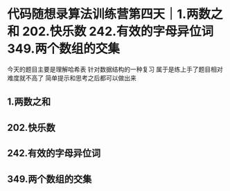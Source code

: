 # 代码随想录算法训练营第四天｜1.两数之和 202.快乐数 242.有效的字母异位词 349.两个数组的交集

今天的题目主要是理解哈希表 针对数据结构的一种复习 属于是练上手了题目相对难度就不高了 简单提示和思考之后都可以做出来

## 1.两数之和




## 202.快乐数


## 242.有效的字母异位词 



## 349.两个数组的交集



